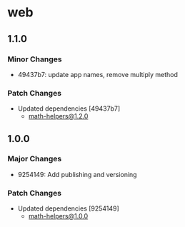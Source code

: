 # web

## 1.1.0

### Minor Changes

- 49437b7: update app names, remove multiply method

### Patch Changes

- Updated dependencies [49437b7]
  - math-helpers@1.2.0

## 1.0.0

### Major Changes

- 9254149: Add publishing and versioning

### Patch Changes

- Updated dependencies [9254149]
  - math-helpers@1.0.0
